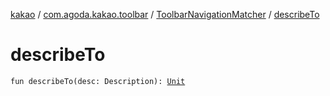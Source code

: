 [kakao](../../index.md) / [com.agoda.kakao.toolbar](../index.md) / [ToolbarNavigationMatcher](index.md) / [describeTo](./describe-to.md)

# describeTo

`fun describeTo(desc: Description): `[`Unit`](https://kotlinlang.org/api/latest/jvm/stdlib/kotlin/-unit/index.html)